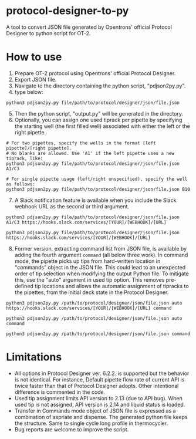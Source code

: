 # protocol-designer-to-py
A tool to convert JSON file generated by Opentrons' official Protocol Designer to python script for OT-2.
# How to use
1. Prepare OT-2 protocol using Opentrons' official Protocol Designer.
2. Export JSON file.
3. Navigate to the directory containing the python script, "pdjson2py.py".
4. type below:
```
python3 pdjson2py.py file/path/to/protocol/designer/json/file.json
```
5. Then the python script, "output.py" will be generated in the directory.
6. Optionally, you can assign one used tiprack per pipette by specifying the starting well (the first filled well) associated with either the left or the right pipette.
```
# For two pipettes, specify the wells in the format [left pipette]/[right pipette].
# No blanks are allowed. Use 'A1' if the left pipette uses a new tiprack, like:
python3 pdjson2py.py file/path/to/protocol/designer/json/file.json A1/C3
```
```
# For single pipette usage (left/right unspecified), specify the well as follows:
python3 pdjson2py.py file/path/to/protocol/designer/json/file.json B10
```
7. A Slack notification feature is available when you include the Slack webhook URL as the second or third argument.
```
python3 pdjson2py.py file/path/to/protocol/designer/json/file.json A1/C3 https://hooks.slack.com/services/[YOUR]/[WEBHOOK]/[URL]
```
```
python3 pdjson2py.py file/path/to/protocol/designer/json/file.json https://hooks.slack.com/services/[YOUR]/[WEBHOOK]/[URL]
```
8. Former version, extracting command list from JSON file, is available by adding the fourth argument `command` (all below three work). In command mode, the pipette picks up tips from hard-written location in "commands" object in the JSON file. This could lead to an unexpected order of tip selection when modifying the output Python file. To mitigate this, use the "auto" argument in used tip option. This removes pre-defined tip locations and allows the automatic assignment of tipracks to the pipettes, from the initial deck state in the Protocol Designer.
```
python3 pdjson2py.py /path/to/protocol/designer/json/file.json auto https://hooks.slack.com/services/[YOUR]/[WEBHOOK]/[URL] command
```
```
python3 pdjson2py.py /path/to/protocol/designer/json/file.json auto command
```
```
python3 pdjson2py.py /path/to/protocol/designer/json/file.json command
```

# Limitations
* All options in Protocol Designer ver. 6.2.2. is supported but the behavior is not identical. For instance, Default pipette flow rate of current API is twice faster than that of Protocol Designer adopts. Other intentional difference is commented in the code.
* Used tip assignment limits API version to 2.13 (due to API bug). When used tip is not assigned, API version is 2.14 and liquid status is loaded.
* Transfer in Commands mode object of JSON file is expressed as a combination of aspriate and dispense. The generated python file keeps the structure. Same to single cycle long profile in thermocycler.
* Bug reports are welcome to improve the script.
